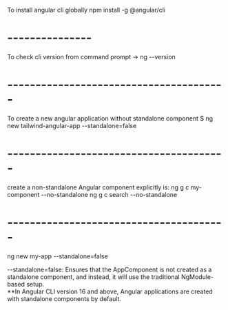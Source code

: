 To install angular cli globally
npm install -g @angular/cli
# ---------------
To check cli version
from command prompt  -> ng --version
# ---------------------------------------
To create a new angular application without standalone component
$ ng new tailwind-angular-app --standalone=false
# ---------------------------------------
create a non-standalone Angular component explicitly is:
ng g c my-component --no-standalone
ng g c search --no-standalone
# ---------------------------------------
ng new my-app --standalone=false

--standalone=false: Ensures that the AppComponent is not created as a standalone component, and instead, it will use the traditional NgModule-based setup.  
**In Angular CLI version 16 and above, Angular applications are created with standalone components by default.  
